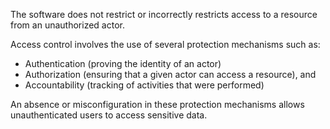 The software does not restrict or incorrectly restricts access to a resource from an unauthorized actor.

Access control involves the use of several protection mechanisms such as:

- Authentication (proving the identity of an actor)
- Authorization (ensuring that a given actor can access a resource), and
- Accountability (tracking of activities that were performed) 

An absence or misconfiguration in these protection mechanisms allows unauthenticated users to access sensitive data.